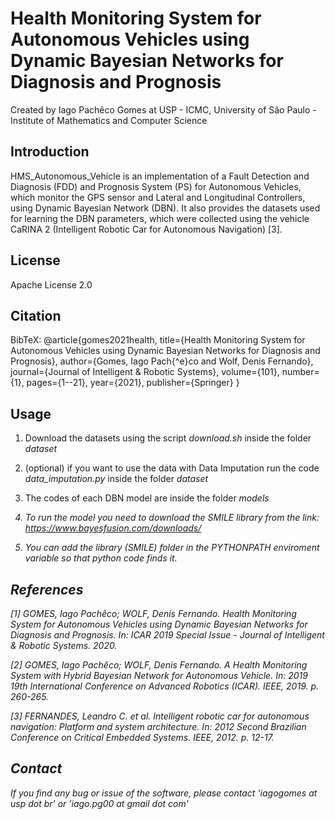 # Health  Monitoring System for Autonomous Vehicles using Dynamic Bayesian Networks for Diagnosis and Prognosis

Created by Iago Pachêco Gomes at USP - ICMC, University of São Paulo - Institute of Mathematics and Computer Science

## Introduction

HMS_Autonomous_Vehicle is an implementation of a Fault Detection and Diagnosis (FDD) and Prognosis System (PS) for Autonomous Vehicles, which monitor the GPS sensor and Lateral and Longitudinal Controllers, using Dynamic Bayesian Network (DBN).  It also provides the datasets used for learning the DBN parameters, which were collected using the vehicle CaRINA 2 (Intelligent Robotic Car for Autonomous Navigation) [3].


## License

Apache License 2.0

## Citation

BibTeX:
  @article{gomes2021health,
    title={Health Monitoring System for Autonomous Vehicles using Dynamic Bayesian Networks for Diagnosis and Prognosis},
    author={Gomes, Iago Pach{\^e}co and Wolf, Denis Fernando},
    journal={Journal of Intelligent \& Robotic Systems},
    volume={101},
    number={1},
    pages={1--21},
    year={2021},
    publisher={Springer}
  }

## Usage

1) Download the datasets using the script <i>download.sh</i> inside the folder <i>dataset</i>

2) (optional) if you want to use the data with Data Imputation run the code <i>data_imputation.py</i> inside the folder <i>dataset</i> 

3) The codes of each DBN model are inside the folder <i>models</id>

4) To run the model you need to download the SMILE library from the link: https://www.bayesfusion.com/downloads/

5) You can add the library (SMILE) folder in the PYTHONPATH enviroment variable so that python code finds it. 

## References

[1] GOMES, Iago Pachêco; WOLF, Denis Fernando. Health  Monitoring System for Autonomous Vehicles using Dynamic Bayesian Networks for Diagnosis and Prognosis. In: ICAR 2019 Special Issue - Journal of Intelligent & Robotic Systems. 2020.  

[2] GOMES, Iago Pachêco; WOLF, Denis Fernando. A Health Monitoring System with Hybrid Bayesian Network for Autonomous Vehicle. In: 2019 19th International Conference on Advanced Robotics (ICAR). IEEE, 2019. p. 260-265.

[3] FERNANDES, Leandro C. et al. Intelligent robotic car for autonomous navigation: Platform and system architecture. In: 2012 Second Brazilian Conference on Critical Embedded Systems. IEEE, 2012. p. 12-17.

## Contact

If you find any bug or issue of the software, please contact 'iagogomes at usp dot br' or 'iago.pg00 at gmail dot com'
